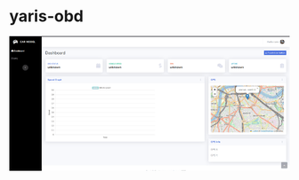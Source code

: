  # yaris-obd #

![UI](https://github.com/quoije/yaris-obd/blob/698adee41532fed0ba1a7fe0ab83b26d569764cb/pics/ui.png)
